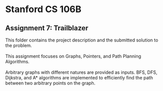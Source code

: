 # Stanford CS 106B
## Assignment 7: Trailblazer<br>
This folder contains the project description and the submitted solution to the problem.<br><br>
This assignment focuses on Graphs, Pointers, and Path Planning Algorithms.<br><br>
Arbitrary graphs with different natures are provided as inputs. BFS, DFS, Dijkstra, and A* algorithms are implemented to efficiently find the path between two arbitrary points on the graph.
